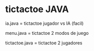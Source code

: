 # tictactoe JAVA

ia.java = tictactoe jugador vs IA (facil)

menu.java = tictactoe 2 modos de juego

tictactoe.java = tictactoe 2 jugadores
